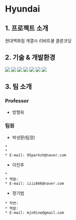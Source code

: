 # Hyundai
  
  
## 1. 프로젝트 소개 
현대백화점 계열사 리바트몰 클론코딩 


 
## 2. 기술 & 개발환경
<div align=> 
<img src="https://img.shields.io/badge/JAVA-007396?style=for-the-badge&logo=java&logoColor=white">
<img src="https://img.shields.io/badge/html-E34F26?style=for-the-badge&logo=html5&logoColor=white">
<img src="https://img.shields.io/badge/css-1572B6?style=for-the-badge&logo=css3&logoColor=white">
<img src="https://img.shields.io/badge/javascript-F7DF1E?style=for-the-badge&logo=javascript&logoColor=black">
<img src="https://img.shields.io/badge/eclipse-2C2255?style=for-the-badge&logo=eclipse&logoColor=white"> 
<img src="https://img.shields.io/badge/oracle-F80000?style=for-the-badge&logo=oracle&logoColor=white">
<img src="https://img.shields.io/badge/github-181717?style=for-the-badge&logo=github&logoColor=white">
</div>



## 3. 팀 소개

### Professor
  - 방형욱

### 팀원


- 박성환(팀장)
 
 ```
 * 
 * 
 * E-mail: 95parksh@naver.com
 ```

- 이진후

 ```
 * 
 * 역할: 
 * E-mail: iiii666@naver.com
 ```

- 정기범
 
 ```
 * 학번: 
 * 역할:   
 * E-mail: mjn9ine@gmail.com
 ```
